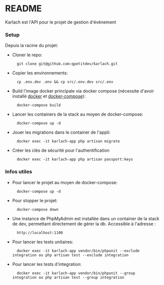 # README #

Karlach est l'API pour le projet de gestion d'événement
### Setup ###

Depuis la racine du projet:

- Cloner le repo:

        git clone git@github.com:qpetitdev/karlach.git

- Copier les environnements:

        cp .env.dev .env && cp src/.env.dev src/.env

- Build l'image docker principale via docker compose (nécessite d'avoir installé [docker](https://docs.docker.com/engine/install/ "Install docker") et [docker-compose](https://docs.docker.com/compose/install/ "Install docker-compose")):

        docker-compose build

- Lancer les containers de la stack au moyen de docker-compose:

        docker-compose up -d

- Jouer les migrations dans le container de l'appli:

        docker exec -it karlach-app php artisan migrate
- Créer les clés de sécurité pour l'authentification

        docker exec -it karlach-app php artisan passport:keys


### Infos utiles ###

- Pour lancer le projet au moyen de docker-compose:

        docker-compose up -d

- Pour stopper le projet:

        docker-compose down

- Une instance de PhpMyAdmin est installée dans un container de la stack de dev, permettant directement de gérer la db. Accessible à l'adresse :

        http://localhost:1100

- Pour lancer les tests unitaires:

        docker exec -it karlach-app vendor/bin/phpunit --exclude integration ou php artisan test --exclude integration

- Pour lancer les tests d'integration:

        docker exec -it karlach-app vendor/bin/phpunit --group integration ou php artisan test --group integration